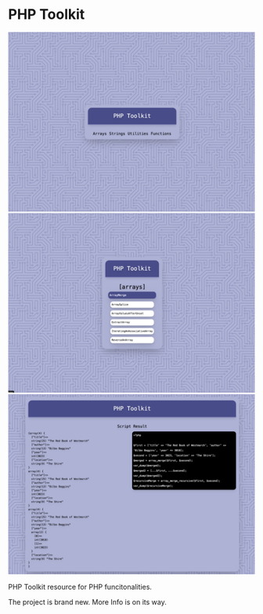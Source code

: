 # PHP Toolkit
![Image](gitHubImg/home.png)
![Image](gitHubImg/arrays.png)
![Image](gitHubImg/arrayMerge.png)

PHP Toolkit resource for PHP funcitonalities. 

The project is brand new. More Info is on its way. 

